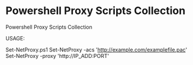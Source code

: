 # Powershell Proxy Scripts Collection

Powershell Proxy Scripts Collection


USAGE:

Set-NetProxy.ps1
Set-NetProxy -acs 'http://example.com/examplefile.pac'
Set-NetProxy -proxy 'http://IP_ADD:PORT'
